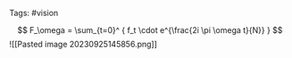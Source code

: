 
Tags: #vision 


$$
F_\omega = \sum_{t=0}^ { f_t \cdot e^{\frac{2i \pi \omega t}{N}} }
$$
![[Pasted image 20230925145856.png]]
